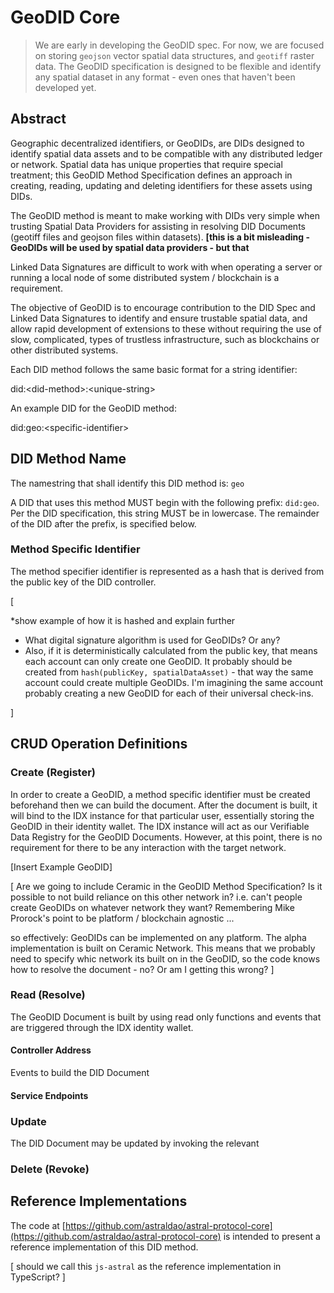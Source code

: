 # GeoDID Core

> We are early in developing the GeoDID spec. For now, we are focused on storing `geojson` vector spatial data structures, and `geotiff` raster data. The GeoDID specification is designed to be flexible and identify any spatial dataset in any format - even ones that haven't been developed yet.

## **Abstract**

Geographic decentralized identifiers, or GeoDIDs, are DIDs designed to identify spatial data assets and to be compatible with any distributed ledger or network. Spatial data has unique properties that require special treatment; this GeoDID Method Specification defines an approach in creating, reading, updating and deleting identifiers for these assets using DIDs. 

The GeoDID method is meant to make working with DIDs very simple when trusting Spatial Data Providers for assisting in resolving DID Documents \(geotiff files and geojson files within datasets\). **\[this is a bit misleading - GeoDIDs will be used by spatial data providers - but that** 

Linked Data Signatures are difficult to work with when operating a server or running a local node of some distributed system / blockchain is a requirement.  


The objective of GeoDID is to encourage contribution to the DID Spec and Linked Data Signatures to identify and ensure trustable spatial data, and allow rapid development of extensions to these without requiring the use of slow, complicated, types of trustless infrastructure, such as blockchains or other distributed systems.  


Each DID method follows the same basic format for a string identifier:

did:&lt;did-method&gt;:&lt;unique-string&gt;  


An example DID for the GeoDID method:

did:geo:&lt;specific-identifier&gt;  


## **DID Method Name**

The namestring that shall identify this DID method is: `geo`

A DID that uses this method MUST begin with the following prefix: `did:geo`. Per the DID specification, this string MUST be in lowercase. The remainder of the DID after the prefix, is specified below.

### Method Specific Identifier 

The method specifier identifier is represented as a hash that is derived from the public key of the DID controller. 

\[

\*show example of how it is hashed and explain further

* What digital signature algorithm is used for GeoDIDs? Or any? 
* Also, if it is deterministically calculated from the public key, that means each account can only create one GeoDID. It probably should be created from `hash(publicKey, spatialDataAsset)` - that way the same account could create multiple GeoDIDs. I'm imagining the same account probably creating a new GeoDID for each of their universal check-ins. 

\]  


## CRUD Operation Definitions

### Create \(Register\)

In order to create a GeoDID, a method specific identifier must be created beforehand then we can build the document. After the document is built, it will bind to the IDX instance for that particular user, essentially storing the GeoDID in their identity wallet. The IDX instance will act as our Verifiable Data Registry for the GeoDID Documents. However, at this point, there is no requirement for there to be any interaction with the target network.   


\[Insert Example GeoDID\]

\[ Are we going to include Ceramic in the GeoDID Method Specification? Is it possible to not build reliance on this other network in? i.e. can't people create GeoDIDs on whatever network they want? Remembering Mike Prorock's point to be platform / blockchain agnostic ...

so effectively: GeoDIDs can be implemented on any platform. The alpha implementation is built on Ceramic Network. This means that we probably need to specify whic network its built on in the GeoDID, so the code knows how to resolve the document - no? Or am I getting this wrong?   \]   


### Read \(Resolve\)

The GeoDID Document is built by using read only functions and events that are triggered through the IDX identity wallet. 

#### Controller Address 

Events to build the DID Document

#### Service Endpoints

### Update

The DID Document may be updated by invoking the relevant 

### Delete \(Revoke\)



## Reference Implementations

The code at [https://github.com/astraldao/astral-protocol-core](https://github.com/astraldao/astral-protocol-core) is intended to present a reference implementation of this DID method.

\[ should we call this `js-astral` as the reference implementation in TypeScript? \]  






